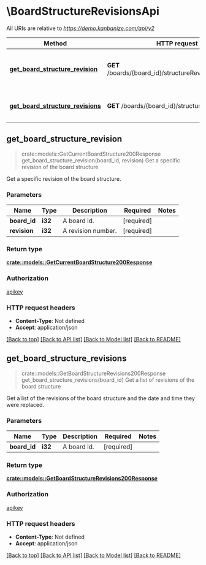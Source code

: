 # \BoardStructureRevisionsApi

All URIs are relative to *https://demo.kanbanize.com/api/v2*

Method | HTTP request | Description
------------- | ------------- | -------------
[**get_board_structure_revision**](BoardStructureRevisionsApi.md#get_board_structure_revision) | **GET** /boards/{board_id}/structureRevisions/{revision} | Get a specific revision of the board structure
[**get_board_structure_revisions**](BoardStructureRevisionsApi.md#get_board_structure_revisions) | **GET** /boards/{board_id}/structureRevisions | Get a list of revisions of the board structure



## get_board_structure_revision

> crate::models::GetCurrentBoardStructure200Response get_board_structure_revision(board_id, revision)
Get a specific revision of the board structure

Get a specific revision of the board structure.

### Parameters


Name | Type | Description  | Required | Notes
------------- | ------------- | ------------- | ------------- | -------------
**board_id** | **i32** | A board id. | [required] |
**revision** | **i32** | A revision number. | [required] |

### Return type

[**crate::models::GetCurrentBoardStructure200Response**](getCurrentBoardStructure_200_response.md)

### Authorization

[apikey](../README.md#apikey)

### HTTP request headers

- **Content-Type**: Not defined
- **Accept**: application/json

[[Back to top]](#) [[Back to API list]](../README.md#documentation-for-api-endpoints) [[Back to Model list]](../README.md#documentation-for-models) [[Back to README]](../README.md)


## get_board_structure_revisions

> crate::models::GetBoardStructureRevisions200Response get_board_structure_revisions(board_id)
Get a list of revisions of the board structure

Get a list of the revisions of the board structure and the date and time they were replaced.

### Parameters


Name | Type | Description  | Required | Notes
------------- | ------------- | ------------- | ------------- | -------------
**board_id** | **i32** | A board id. | [required] |

### Return type

[**crate::models::GetBoardStructureRevisions200Response**](getBoardStructureRevisions_200_response.md)

### Authorization

[apikey](../README.md#apikey)

### HTTP request headers

- **Content-Type**: Not defined
- **Accept**: application/json

[[Back to top]](#) [[Back to API list]](../README.md#documentation-for-api-endpoints) [[Back to Model list]](../README.md#documentation-for-models) [[Back to README]](../README.md)

